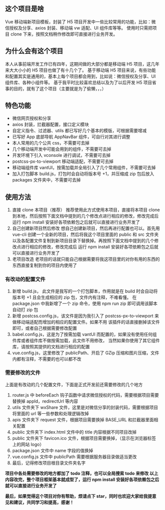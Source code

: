 ## 这个项目是啥
Vue 移动端新项目模板，封装了 H5 项目开发中一些比较常用的功能，比如：微信授权及分享、axios 封装、移动端 vw 适配、UI 组件库等等。
使用时只需把项目 clone 下来，按照文档稍作修改即可直接进行业务开发。
## 为什么会有这个项目
本人从事前端开发工作已有四年，这期间做的大部分都是移动端 H5 项目，这几年来大大小小的 H5 项目也做了有十几个了。
基于移动端 H5 项目来说，有些功能和配置其实是通用的，基本上每个项目都会用到，比如说：微信授权及分享、UI 组件库、各种小组件等。
基于我平时比较喜欢总结以及为了以后开发 H5 项目省事的目的，就有了这个项目（主要就是为了偷懒，，，）

## 特色功能
- 微信网页授权和分享
- axios 封装，拦截器配置，接口定义模块
- 自定义指令、过滤器、utils 都已写好几个基本的模版，可根据需要增减
- 已写好 App 底部导航 AppNavBar 组件，可自行对其进行调整
- 本人常用的几个公共 css，不需要可去掉
- 几个移动端开发中可能会用到的组件，不需要可去掉
- 开发环境下引入 vconsole 进行调试，不需要可去掉
- postcss-px-to-viewport 移动端适配，不需要可去掉
- 移动端组件库 vantUI，按需加载并全局引入了几个常用组件，不需要可去掉
- 加入打包脚本 build.js，打包时会自动将版本号 +1，并压缩成 zip 包后放入 packages 文件夹中，不需要可去掉

## 使用方法
1. 直接 clone 本项目（推荐）
推荐使用此方式使用本项目，直接将本项目 clone 到本地，然后按照下面文档中提到的几个修改点进行相应的修改，修改完成后
运行 npm install 安装好各项依赖包之后就可以直接进行业务开发了
2. 自己创建新项目然后修改
想自己创建新项目，然后再进行配置也可以。首先用 vue-cli 创建一个全新的项目，然后将我这个项目里面的
 public 和 src 文件夹以及各配置文件复制到新项目目录下替换掉。再按照下面文档中提到的几个修改点进行相应的修改，修改完成后
运行 npm install 安装好各项依赖包之后就可以直接进行业务开发了
3. 老项目改造
老项目的话就只能自己根据需要将我这项目里的对你有用的东西的东西直接复制到你的项目内使用了

### 有改动的配置文件
1. 新增 build.js， 此文件是我写的一个打包脚本，作用就是在 build 时会自动将版本号 +1 且会生成相应的 zip 包，文件内有注释，不难看懂。
在 package.json 中我新增了一个 zip 命令，使用 npm run zip 即可调用该脚本自动打 zip 包
2. 新增 postcss.config.js，该文件是因为我引入了 postcss-px-to-viewport 来做移动端适配而增加的相应的配置文件。如果不用
该插件的话直接删掉该文件即可，或者自己根据需要修改配置 
3. babel.config.js，这是为了按需加载 vantUI 而配置的，如果没有使用任何组件库或者组件库不做按需加载，此文件不用修改，
当然如果你使用了其它组件库，请按照其提供的文档进行相应的配置
4. vue.config.js，这里修改了 publicPath、开启了 GZip 压缩和图片压缩，文件内都有注释，不需要的也可以都不改

### 需要修改的文件
上面是有改动的几个配置文件，下面是正式开发前还需要修改的几个地方
1. router.js 中 beforeEach 钩子函数中请求微信授权的代码，需要根据项目需要替换掉 appId，redirectUrl 等内容
2. utils 文件夹下 wxShare 文件，这里是对微信分享的封装代码，需要根据项目将里面的 url 等一些参数和处理逻辑改掉
3. apis 文件夹下 request 文件，根据项目需要换掉 BASE_URL 和拦截器里面相关配置
4. public 文件夹下 index.html 文件中的 title 内容根据不同项目改掉
5. public 文件夹下 favicon.ico 文件，根据项目需要换掉，（显示在浏览器标签上的网站 logo）
6. package.json 文件中 name 字段的值换掉
7. vue.config.js 文件中 publicPath 需要根据服务器目录做适当更改
8. 最后，记得修改项目根目录文件夹名字

**项目中各处需要修改的地方都加了 todo 注释，也可以全局搜索 todo 来修改
以上内容改完，整个项目框架基本就成型了，运行 npm install 安装好各项依赖包之后就可以直接进行业务开发了**

**最后，如果觉得这个项目对你有帮助，烦请点下 star，同时也欢迎大家给我提意见和建议，共同学习和提高，感谢！**
